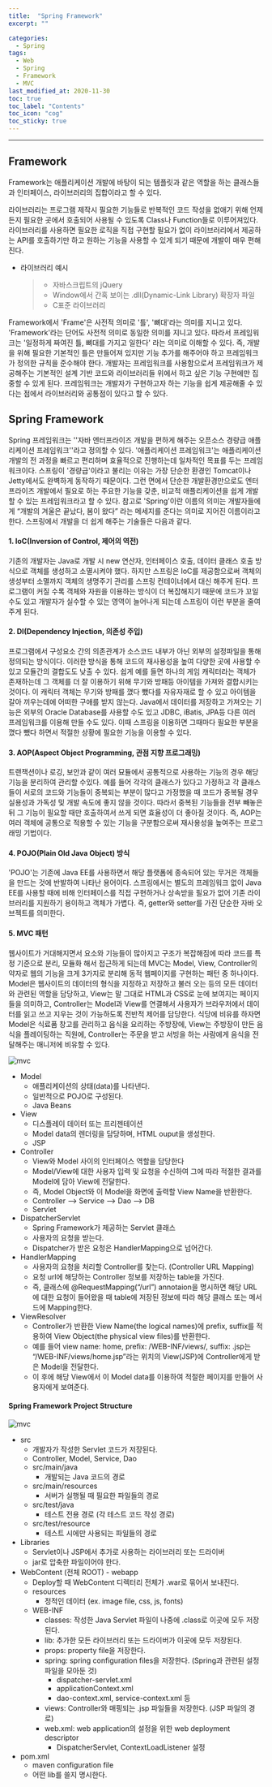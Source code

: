 ```yaml
---
title:  "Spring Framework"
excerpt: ""

categories:
  - Spring
tags:
  - Web
  - Spring
  - Framework
  - MVC
last_modified_at: 2020-11-30 
toc: true
toc_label: "Contents"
toc_icon: "cog"
toc_sticky: true
---
```


---
## Framework

Framework는 애플리케이션 개발에 바탕이 되는 템플릿과 같은 역할을 하는 클래스들과 인터페이스, 라이브러리의 집합이라고 할 수 있다. 

라이브러리는 프로그램 제작시 필요한 기능들로 반복적인 코드 작성을 없애기 위해 언제든지 필요한 곳에서 호출되어 사용될 수 있도록 Class나 Function들로 이루어져있다. 라이브러리를 사용하면 필요한 로직을 직접 구현할 필요가 없이 라이브러리에서 제공하는 API를 호출하기만 하고 원하는 기능을 사용할 수 있게 되기 때문에 개발이 매우 편해진다. 

- 라이브러리 예시

  > - 자바스크립트의 jQuery
  > - Window에서 간혹 보이는 .dll(Dynamic-Link Library) 확장자 파일
  > - C표준 라이브러리

Framework에서 'Frame'은 사전적 의미로 '틀', '뼈대'라는 의미를 지니고 있다. 'Framework'라는 단어도 사전적 의미로 동일한 의미를 지니고 있다. 따라서 프레임워크는 '일정하게 짜여진 틀, 뼈대를 가지고 일한다' 라는 의미로 이해할 수 있다. 즉, 개발을 위해 필요한 기본적인 틀은 만들어져 있지만 기능 추가를 해주어야 하고 프레임워크가 정의한 규칙을 준수해야 한다. 개발자는 프레임워크를 사용함으로서 프레임워크가 제공해주는 기본적인 설계 기반 코드와 라이브러리들 위에서 하고 싶은 기능 구현에만 집중할 수 있게 된다. 프레임워크는 개발자가 구현하고자 하는 기능을 쉽게 제공해줄 수 있다는 점에서 라이브러리와 공통점이 있다고 할 수 있다. 



## Spring Framework

Spring 프레임워크는 ''자바 엔터프라이즈 개발을 편하게 해주는 오픈소스 경량급 애플리케이션 프레임워크''라고 정의할 수 있다.   '애플리케이션 프레임워크'는 애플리케이션 개발의 전 과정을 빠르고 편리하며 효율적으로 진행하는데 일차적인 목표를 두는 프레임워크이다. 스프링이 '경량급'이라고 불리는 이유는 가장 단순한 환경인 Tomcat이나 Jetty에서도 완벽하게 동작하기 때문이다. 그런 면에서 단순한 개발환경만으로도 엔터프라이즈 개발에서 필요로 하는 주요한 기능을 갖춘, 비교적 애플리케이션을 쉽게 개발할 수 있는 프레임워크라고 할 수 있다. 참고로 'Spring'이란 이름의 의미는 개발자들에게 “개발의 겨울은 끝났다, 봄이 왔다” 라는 메세지를 준다는 의미로 지어진 이름이라고 한다. 스프링에서 개발을 더 쉽게 해주는 기술들은 다음과 같다. 

#### 1. IoC(Inversion of Control, 제어의 역전)

기존의 개발자는 Java로 개발 시 new 연산자, 인터페이스 호출, 데이터 클래스 호출 방식으로 객체를 생성하고 소멸시켜야 했다. 하지만 스프링은 IoC를 제공함으로써 객체의 생성부터 소멸까지 객체의 생명주기 관리를 스프링 컨테이너에서 대신 해주게 된다. 프로그램이 커질 수록 객체와 자원을 이용하는 방식이 더 복잡해지기 때문에 코드가 꼬일 수도 있고 개발자가 실수할 수 있는 영역이 늘어나게 되는데 스프링이 이런 부분을 줄여주게 된다.

#### 2. DI(Dependency Injection, 의존성 주입)

프로그램에서 구성요소 간의 의존관계가 소스코드 내부가 아닌 외부의 설정파일을 통해 정의되는 방식이다. 이러한 방식을 통해 코드의 재사용성을 높여 다양한 곳에 사용할 수 있고 모듈간의 결합도도 낮출 수 있다. 쉽게 예를 들면 하나의 게임 캐릭터라는 객체가 존재하는데 그 객체를 더 잘 이용하기 위해 무기와 방패등 아이템을 가져와 결합시키는 것이다. 이 캐릭터 객체는 무기와 방패를 꼈다 뺐다를 자유자재로 할 수 있고 아이템을 갈아 끼우는데에 어떠한 구애를 받지 않는다. Java에서 데이터를 저장하고 가져오는 기능은 외부의 Oracle Database를 사용할 수도 있고 JDBC, iBatis, JPA등 다른 여러 프레임워크를 이용해 만들 수도 있다. 이때 스프링을 이용하면 그때마다 필요한 부분을 꼈다 뺐다 하면서 적절한 상황에 필요한 기능을 이용할 수 있다. 

#### 3. AOP(Aspect Object Programming, 관점 지향 프로그래밍)

트랜잭션이나 로깅, 보안과 같이 여러 묘듈에서 공통적으로 사용하는 기능의 경우 해당 기능을 분리하여 관리할 수있다. 예를 들어 각각의 클래스가 있다고 가정하고 각 클래스들이 서로의 코드와 기능들이 중복되는 부분이 많다고 가정했을 때 코드가 중복될 경우 실용성과 가독성 및 개발 속도에 좋지 않을 것이다. 따라서 중복된 기능들을 전부 빼놓은 뒤 그 기능이 필요할 때만 호출하여서 쓰게 되면 효율성이 더 좋아질 것이다. 즉, AOP는 여러 객체에 공통으로 적용할 수 있는 기능을 구분함으로써 재사용성을 높여주는 프로그래밍 기법이다. 

#### 4. POJO(Plain Old Java Object) 방식

'POJO'는 기존에 Java EE를 사용하면서 해당 플랫폼에 종속되어 있는 무거은 객체들을 만드는 것에 반발하여 나타난 용어이다. 스프링에서는 별도의 프레임워크 없이 Java EE를 사용할 때에 비해 인터페이스를 직접 구현하거나 상속받을 필요가 없어 기존 라이브러리를 지원하기 용이하고 객체가 가볍다. 즉, getter와 setter를 가진 단순한 자바 오브젝트를 의미한다. 

#### 5. MVC 패턴

웹사이트가 거대해지면서 요소와 기능들이 많아지고 구조가 복잡해짐에 따라 코드를 특정 기준으로 분리, 모듈화 해서 접근하게 되는데 MVC는 Model, View, Controller의 약자로 웹의 기능을 크게 3가지로 분리해 동적 웹페이지를 구현하는 패턴 중 하나이다.  Model은 웹사이트의 데이터의 형식을 지정하고 저장하고 불러 오는 등의 모든 데이터와 관련된 역할을 담당하고, View는 말 그대로 HTML과 CSS로 눈에 보여지는 페이지들을 의미하고, Controller는 Model과 View를 연결해서 사용자가 브라우저에서 데이터를 읽고 쓰고 지우는 것이 가능하도록 전반적 제어를 담당한다. 식당에 비유를 하자면 Model은 식료품 창고를 관리하고 음식을 요리하는 주방장에, View는 주방장이 만든 음식을 플레이팅하는 직원에, Controller는 주문을 받고 서빙을 하는 사람에게 음식을 전달해주는 매니저에 비유할 수 있다. 

![mvc](/assets/images/Spring/Spring_Framework/1.jpg)

- Model
  - 애플리케이션의 상태(data)를 나타낸다.
  -  일반적으로 POJO로 구성된다.
  - Java Beans
- View
  - 디스플레이 데이터 또는 프리젠테이션
  - Model data의 렌더링을 담당하며, HTML ouput을 생성한다.
  - JSP
- Controller
  - View와 Model 사이의 인터페이스 역할을 담당한다
  - Model/View에 대한 사용자 입력 및 요청을 수신하여 그에 따라 적절한 결과를 Model에 담아 View에 전달한다.
  - 즉, Model Object와 이 Model을 화면에 출력할 View Name을 반환한다.
  - Controller —> Service —> Dao —> DB
  - Servlet
- DispatcherServlet
  - Spring Framework가 제공하는 Servlet 클래스
  - 사용자의 요청을 받는다.
  - Dispatcher가 받은 요청은 HandlerMapping으로 넘어간다.
- HandlerMapping
  - 사용자의 요청을 처리할 Controller를 찾는다. (Controller URL Mapping)
  - 요청 url에 해당하는 Controller 정보를 저장하는 table을 가진다.
  - 즉, 클래스에 @RequestMapping(“/url”) annotaion을 명시하면 해당 URL에 대한 요청이 들어왔을 때 table에 저장된 정보에 따라 해당 클래스 또는 메서드에 Mapping한다.
- ViewResolver
  - Controller가 반환한 View Name(the logical names)에 prefix, suffix를 적용하여 View Object(the physical view files)를 반환한다.
  - 예를 들어 view name: home, prefix: /WEB-INF/views/, suffix: .jsp는 “/WEB-INF/views/home.jsp”라는 위치의 View(JSP)에 Controller에게 받은 Model을 전달한다.
  - 이 후에 해당 View에서 이 Model data를 이용하여 적절한 페이지를 만들어 사용자에게 보여준다.



#### Spring Framework Project Structure

![mvc](/assets/images/Spring/Spring_Framework/2.jpg)



- src
  - 개발자가 작성한 Servlet 코드가 저장된다.
  - Controller, Model, Service, Dao
  - src/main/java
    - 개발되는 Java 코드의 경로
  - src/main/resources
    - 서버가 실행될 때 필요한 파일들의 경로
  - src/test/java
    - 테스트 전용 경로 (각 테스트 코드 작성 경로)
  - src/test/resource
    - 테스트 시에만 사용되는 파일들의 경로
- Libraries
  - Servlet이나 JSP에서 추가로 사용하는 라이브러리 또는 드라이버
  - jar로 압축한 파일이어야 한다.
- WebContent (전체 ROOT) - webapp
  - Deploy할 때 WebContent 디렉터리 전체가 .war로 묶어서 보내진다.
  - resources
    - 정적인 데이터 (ex. image file, css, js, fonts)
  - WEB-INF
    - classes: 작성한 Java Servlet 파일이 나중에 .class로 이곳에 모두 저장된다.
    - lib: 추가한 모든 라이브러리 또는 드라이버가 이곳에 모두 저장된다.
    - props: property file을 저장한다.
    - spring: spring configuration files을 저장한다. (Spring과 관련된 설정 파일을 모아둔 것)
      - dispatcher-servlet.xml
      - applicationContext.xml
      - dao-context.xml, service-context.xml 등
    - views: Controller와 매핑되는 .jsp 파일들을 저장한다. (JSP 파일의 경로)
    - web.xml: web application의 설정을 위한 web deployment descriptor
      - DispatcherServlet, ContextLoadListener 설정
- pom.xml
  - maven configuration file
  - 어떤 lib를 쓸지 명시한다.
